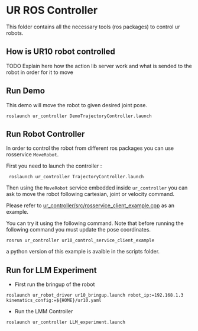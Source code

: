 # UR ROS Controller

This folder contains all the necessary tools (ros packages) to control ur robots.


## How is UR10 robot controlled 

TODO Explain here how the action lib server work and what is sended to the robot in order for it to move


## Run Demo

This demo will move the robot to given desired joint pose.

```
roslaunch ur_controller DemoTrajectoryController.launch
```

## Run Robot Controller

In order to control the robot from different ros packages you can use rosservice `MoveRobot`. 

First you need to launch the controller : 
```
 roslaunch ur_controller TrajectoryController.launch
```

Then using the `MoveRobot` service embedded inside `ur_controller` you can ask to move the robot following cartesian, joint or velocity command. 

Please refer to [ur_controller/src/rosservice_client_example.cpp](ur_controller/src/rosservice_client_example.cpp) as an example. 

You can try it using the following command. Note that before running the following command you must update the pose coordinates. 

```
rosrun ur_controller ur10_control_service_client_example
```

a python version of this example is avaible in the scripts folder.

## Run for LLM Experiment

* First run the bringup of the robot

```
roslaunch ur_robot_driver ur10_bringup.launch robot_ip:=192.168.1.3 kinematics_config:=${HOME}/ur10.yaml
```

* Run the LMM Controller

```
roslaunch ur_controller LLM_experiment.launch
```
